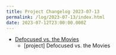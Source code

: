 ```yaml
---
title: Project Changelog 2023-07-13
permalink: /log/2023-07-13/index.html
date: 2023-07-12T23:00:00.000Z
---
```


- [Defocused vs. the Movies](https://defocused-vs-the-movies.netlify.app/) 
    - [project] Defocused vs. the Movies